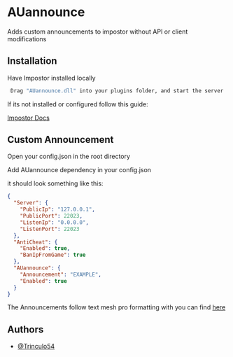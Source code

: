 
# AUannounce

Adds custom announcements to impostor without API or client modifications


## Installation 

Have Impostor installed locally

```bash 
 Drag "AUannounce.dll" into your plugins folder, and start the server
```

If its not installed or configured follow this guide:

[Impostor Docs](https://github.com/Impostor/Impostor/blob/master/docs/Running-the-server.md)

    
## Custom Announcement

Open your config.json in the root directory

Add AUannounce dependency in your config.json

it should look something like this:
```json
{
  "Server": {
    "PublicIp": "127.0.0.1",
    "PublicPort": 22023,
    "ListenIp": "0.0.0.0",
    "ListenPort": 22023
  },
  "AntiCheat": {
    "Enabled": true,
    "BanIpFromGame": true
  },
  "AUannounce": {
    "Announcement": "EXAMPLE",
    "Enabled": true
  }
}
```
The Announcements follow text mesh pro formatting with you can find [here](http://digitalnativestudios.com/textmeshpro/docs/rich-text/)

  
## Authors

- [@Trinculo54](https://www.github.com/Trinculo54)

  
